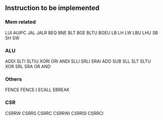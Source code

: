 
## Instruction to be implemented

### Mem related
LUI
AUIPC
JAL
JALR
BEQ
BNE
BLT
BGE
BLTU
BGEU
LB
LH
LW
LBU
LHU
SB
SH
SW

### ALU
ADDI
SLTI
SLTIU
XORI
ORI
ANDI
SLLI
SRLI
SRAI
ADD
SUB
SLL
SLT
SLTU
XOR
SRL
SRA
OR
AND

### Others
FENCE
FENCE.I
ECALL
EBREAK

### CSR
CSRRW
CSRRS
CSRRC
CSRRWI
CSRRSI
CSRRCI
